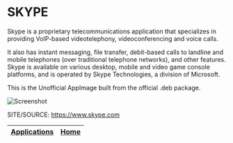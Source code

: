 # SKYPE

 Skype is a proprietary telecommunications application that specializes 
 in providing VoIP-based videotelephony, videoconferencing and voice 
 calls.
 
 It also has instant messaging, file transfer, debit-based calls to 
 landline and mobile telephones (over traditional telephone  networks), 
 and other features. Skype is available on  various desktop, mobile and 
 video game console platforms, and is operated by Skype Technologies, a 
 division of Microsoft.
 
 This is the Unofficial AppImage built from the official .deb package.
 
 ![Screenshot](https://www.addictivetips.com/app/uploads/2018/02/skype1.png)
 
 SITE/SOURCE: https://www.skype.com

 | [Applications](https://portable-linux-apps.github.io/apps.html) | [Home](https://portable-linux-apps.github.io)
 | --- | --- |
